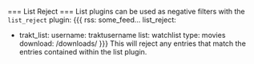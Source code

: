 === List Reject ===
List plugins can be used as negative filters with the `list_reject` plugin:
{{{
rss: some_feed...
list_reject:
  - trakt_list:
      username: traktusername
      list: watchlist
      type: movies
download: /downloads/
}}}
This will reject any entries that match the entries contained within the list plugin.